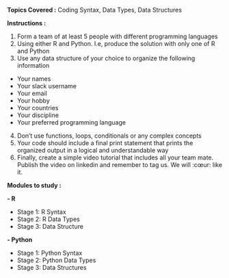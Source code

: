 **Topics Covered :** Coding Syntax, Data Types, Data Structures

**Instructions :**

1. Form a team of at least 5 people with different programming languages
2. Using either R and Python. I.e, produce the solution with only one of R and Python
3. Use any data structure of your choice to organize the following information
  - Your names
  - Your slack username
  - Your email
  - Your hobby
  - Your countries
  - Your discipline
  - Your preferred programming language
4. Don’t use functions, loops, conditionals or any complex concepts
5. Your code should include a final print statement that prints the organized output in a logical and understandable way
6. Finally, create a simple video tutorial that includes all your team mate. Publish the video on linkedin and remember to tag us. We will :cœur: like it.

**Modules to study :**

**- R**
  - Stage 1: R Syntax
  - Stage 2: R Data Types
  - Stage 3: Data Structure

**- Python**
  - Stage 1: Python Syntax
  - Stage 2: Python Data Types
  - Stage 3: Data Structures

